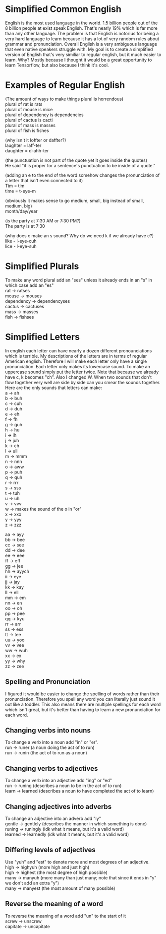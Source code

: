 # Simplified Common English
English is the most used language in the world. 1.5 billion people out of the 8 billion people at exist speak English. That's nearly 19% which is far more than any other language. The problem is that English is notorius for being a very hard language to learn because it has a lot of very random rules about grammar and pronunciation. Overall English is a very ambiguous language that even native speakers struggle with. My goal is to create a simplified version of English that's very similiar to regular english, but it much easier to learn. Why? Mostly because I thought it would be a great opportunity to learn Tensorflow, but also because I think it's cool.

# Examples of Regular English
(The amount of ways to make things plural is horrendous)  
plural of rat is rats  
plural of mouse is mice  
plural of dependency is dependencies  
plural of cactus is cacti  
plural of mass is masses  
plural of fish is fishes  

(why isn't it loffter or daffter?)  
laughter = laff-ter  
daughter = d-ahh-ter  

(the punctuation is not part of the quote yet it goes inside the quotes)  
He said "it is proper for a sentence's punctuation to be inside of a quote."  

(adding an e to the end of the word somehow changes the pronunciation of a letter that isn't even connected to it)  
Tim = tim  
time = t-eye-m  

(obviously it makes sense to go medium, small, big instead of small, medium, big)  
month/day/year  

(is the party at 7:30 AM or 7:30 PM?)  
The party is at 7:30  

(why does c make an s sound? Why do we need k if we already have c?)  
like - l-eye-cuh  
lice - l-eye-suh  

# Simplified Plurals
To make any word plural add an "ses" unless it already ends in an "s" in which case add an "es"  
rat -> ratses  
mouse -> mouses  
dependency -> dependencyses  
cactus -> cactuses  
mass -> masses  
fish -> fishses  

# Simplified Letters
In english each letter can have nearly a dozen different pronounciations which is terrible. My descriptions of the letters are in terms of regular American english. Therefore I will make each letter only have a single pronunciation. Each letter only makes its lowercase sound. To make an uppercase sound simply put the letter twice. Note that because we already have c, k becomes "ch". Also I changed W. When two sounds that don't flow together very well are side by side can you smear the sounds together. Here are the only sounds that letters can make:  
a -> ah  
b -> buh  
c -> cuh  
d -> duh  
e -> eh  
f -> fh  
g -> guh  
h -> hu  
i -> ih  
j -> juh  
k -> ch  
l -> ull  
m -> mmm  
n -> nnn  
o -> aww  
p -> puh  
q -> quh  
r -> rrr  
s -> sss  
t -> tuh  
u -> uh  
v -> vvv  
w -> makes the sound of the o in "or"  
x -> xxx  
y -> yyy  
z -> zzz  
  
aa -> ayy  
bb -> bee  
cc -> see  
dd -> dee  
ee -> eee  
ff -> eff  
gg -> jee  
hh -> ayych  
ii -> eye  
jj -> jay  
kk -> kay  
ll -> ell  
mm -> em  
nn -> en  
oo -> oh  
pp -> pee  
qq -> kyu  
rr -> arr  
ss -> ess  
tt -> tee  
uu -> yoo  
vv -> vee  
ww -> wuh  
xx -> ex  
yy -> why  
zz -> zee  

## Spelling and Pronunciation
I figured it would be easier to change the spelling of words rather than their pronunciation. Therefore you spell any word you can literally just sound it out like a toddler. This also means there are multiple spellings for each word which isn't great, but it's better than having to learn a new pronunciation for each word.

## Changing verbs into nouns
To change a verb into a noun add "in" or "er".  
run -> runer (a noun doing the act of to run)  
run -> runin (the act of to run as a noun)  

## Changing verbs to adjectives
To change a verb into an adjective add "ing" or "ed"  
run -> runing (describes a noun to be in the act of to run)  
learn -> learned (describes a noun to have completed the act of to learn)  

## Changing adjectives into adverbs
To change an adjective into an adverb add "ly"  
gentle -> gentlely (describes the manner in which something is done)  
runing -> runingly (idk what it means, but it's a valid word)  
learned -> learnedly (idk what it means, but it's a valid word)  

## Differing levels of adjectives
Use "yuh" and "est" to denote more and most degrees of an adjective.  
high -> highyuh (more high and just high)  
high -> highest (the most degree of high possible)  
many -> manyuh (more many than just many; note that since it ends in "y" we don't add an extra "y")  
many -> manyest (the most amount of many possible)  

## Reverse the meaning of a word
To reverse the meaning of a word add "un" to the start of it  
screw -> unscrew  
capitate -> uncapitate  


